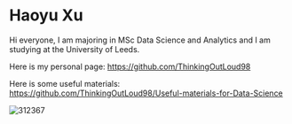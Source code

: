 # Haoyu Xu
Hi everyone, I am majoring in MSc Data Science and Analytics and I am studying at the University of Leeds.

Here is my personal page: https://github.com/ThinkingOutLoud98 

Here is some useful materials: https://github.com/ThinkingOutLoud98/Useful-materials-for-Data-Science 


![312367](https://user-images.githubusercontent.com/48021564/159129758-14c4043c-6f03-4ba6-b7bb-07ee32368bdf.jpg)
